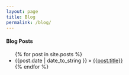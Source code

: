 ```yaml
---
layout: page
title: Blog
permalink: /blog/
---
```

<div class="clearfix"></div>

<div class="container">
    <div class="row">
        <h4>Blog Posts</h4>
    </div>
    <div class="row">
        <ul class="col-md-10">
            {% for post in site.posts %}
                <li>
                    <span>{{post.date | date_to_string }}
                    </span> &raquo;
                    <a href="{{post.url}}">{{post.title}}</a>
                </li>
            {% endfor %}
        </ul>
    </div>
</div>
